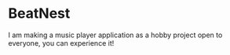# BeatNest
I am making a music player application as a hobby project open to everyone, you can experience it!
